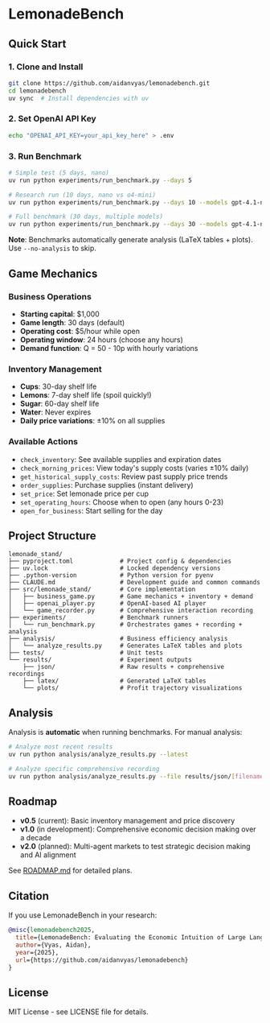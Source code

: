 # LemonadeBench

## Quick Start

### 1. Clone and Install
```bash
git clone https://github.com/aidanvyas/lemonadebench.git
cd lemonadebench
uv sync  # Install dependencies with uv
```

### 2. Set OpenAI API Key
```bash
echo "OPENAI_API_KEY=your_api_key_here" > .env
```

### 3. Run Benchmark
```bash
# Simple test (5 days, nano)
uv run python experiments/run_benchmark.py --days 5

# Research run (10 days, nano vs o4-mini)
uv run python experiments/run_benchmark.py --days 10 --models gpt-4.1-nano o4-mini

# Full benchmark (30 days, multiple models)
uv run python experiments/run_benchmark.py --days 30 --models gpt-4.1-nano gpt-4.1-mini o4-mini o3
```

**Note**: Benchmarks automatically generate analysis (LaTeX tables + plots). Use `--no-analysis` to skip.

## Game Mechanics

### Business Operations
- **Starting capital**: $1,000
- **Game length**: 30 days (default)
- **Operating cost**: $5/hour while open
- **Operating window**: 24 hours (choose any hours)
- **Demand function**: Q = 50 - 10p with hourly variations

### Inventory Management
- **Cups**: 30-day shelf life
- **Lemons**: 7-day shelf life (spoil quickly!)
- **Sugar**: 60-day shelf life  
- **Water**: Never expires
- **Daily price variations**: ±10% on all supplies

### Available Actions
- `check_inventory`: See available supplies and expiration dates
- `check_morning_prices`: View today's supply costs (varies ±10% daily)
- `get_historical_supply_costs`: Review past supply price trends
- `order_supplies`: Purchase supplies (instant delivery)
- `set_price`: Set lemonade price per cup
- `set_operating_hours`: Choose when to open (any hours 0-23)
- `open_for_business`: Start selling for the day

## Project Structure

```
lemonade_stand/
├── pyproject.toml             # Project config & dependencies
├── uv.lock                    # Locked dependency versions
├── .python-version            # Python version for pyenv
├── CLAUDE.md                  # Development guide and common commands
├── src/lemonade_stand/        # Core implementation
│   ├── business_game.py       # Game mechanics + inventory + demand
│   ├── openai_player.py       # OpenAI-based AI player
│   └── game_recorder.py       # Comprehensive interaction recording
├── experiments/               # Benchmark runners
│   └── run_benchmark.py       # Orchestrates games + recording + analysis
├── analysis/                  # Business efficiency analysis
│   └── analyze_results.py     # Generates LaTeX tables and plots
├── tests/                     # Unit tests
└── results/                   # Experiment outputs
    ├── json/                  # Raw results + comprehensive recordings
    ├── latex/                 # Generated LaTeX tables
    └── plots/                 # Profit trajectory visualizations
```

## Analysis

Analysis is **automatic** when running benchmarks. For manual analysis:

```bash
# Analyze most recent results
uv run python analysis/analyze_results.py --latest

# Analyze specific comprehensive recording
uv run python analysis/analyze_results.py --file results/json/[filename]_full.json
```


## Roadmap

- **v0.5** (current): Basic inventory management and price discovery
- **v1.0** (in development): Comprehensive economic decision making over a decade
- **v2.0** (planned): Multi-agent markets to test strategic decision making and AI alignment

See [ROADMAP.md](ROADMAP.md) for detailed plans.

## Citation

If you use LemonadeBench in your research:
```bibtex
@misc{lemonadebench2025,
  title={LemonadeBench: Evaluating the Economic Intuition of Large Language Models in Simple Markets},
  author={Vyas, Aidan},
  year={2025},
  url={https://github.com/aidanvyas/lemonadebench}
}
```

## License

MIT License - see LICENSE file for details.
